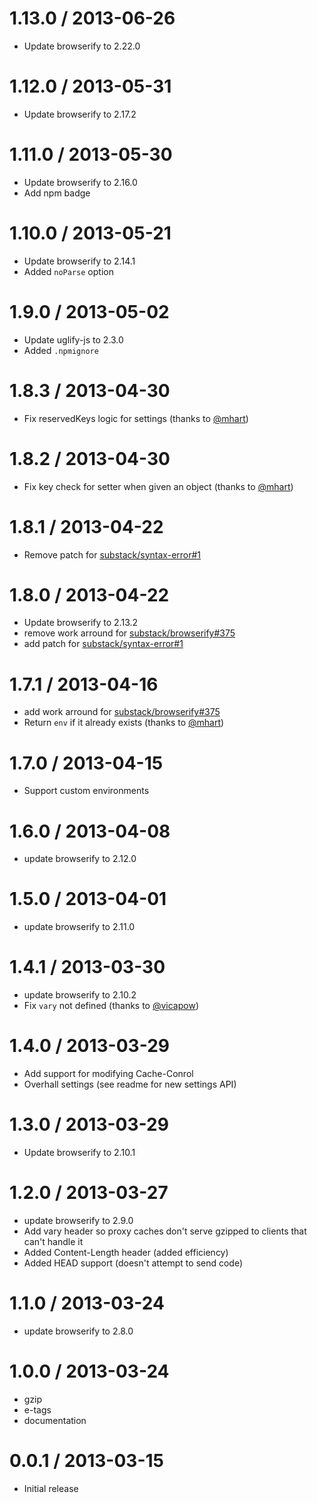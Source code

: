 1.13.0 / 2013-06-26
===================

  * Update browserify to 2.22.0

1.12.0 / 2013-05-31
===================

  * Update browserify to 2.17.2

1.11.0 / 2013-05-30
===================

  * Update browserify to 2.16.0
  * Add npm badge

1.10.0 / 2013-05-21
===================

  * Update browserify to 2.14.1
  * Added `noParse` option

1.9.0 / 2013-05-02
==================

  * Update uglify-js to 2.3.0
  * Added `.npmignore`

1.8.3 / 2013-04-30
==================

  * Fix reservedKeys logic for settings (thanks to [@mhart](https://github.com/mhart))

1.8.2 / 2013-04-30
==================

  * Fix key check for setter when given an object (thanks to [@mhart](https://github.com/mhart))

1.8.1 / 2013-04-22
==================

  * Remove patch for [substack/syntax-error#1](https://github.com/substack/node-syntax-error/pull/1)

1.8.0 / 2013-04-22
==================

  * Update browserify to 2.13.2
  * remove work arround for [substack/browserify#375](https://github.com/substack/node-browserify/pull/375)
  * add patch for [substack/syntax-error#1](https://github.com/substack/node-syntax-error/pull/1)

1.7.1 / 2013-04-16
==================

  * add work arround for [substack/browserify#375](https://github.com/substack/node-browserify/pull/375)
  * Return `env` if it already exists (thanks to [@mhart](https://github.com/mhart))

1.7.0 / 2013-04-15
==================

  * Support custom environments

1.6.0 / 2013-04-08
==================

  * update browserify to 2.12.0

1.5.0 / 2013-04-01
==================

  * update browserify to 2.11.0

1.4.1 / 2013-03-30
==================

  * update browserify to 2.10.2
  * Fix `vary` not defined (thanks to [@vicapow](https://github.com/vicapow))

1.4.0 / 2013-03-29
==================

  * Add support for modifying Cache-Conrol
  * Overhall settings (see readme for new settings API)

1.3.0 / 2013-03-29
==================

  * Update browserify to 2.10.1

1.2.0 / 2013-03-27
==================

  * update browserify to 2.9.0
  * Add vary header so proxy caches don't serve gzipped to clients that can't handle it
  * Added Content-Length header (added efficiency)
  * Added HEAD support (doesn't attempt to send code)

1.1.0 / 2013-03-24
==================

  * update browserify to 2.8.0

1.0.0 / 2013-03-24
==================

  * gzip
  * e-tags
  * documentation

0.0.1 / 2013-03-15
==================

  * Initial release